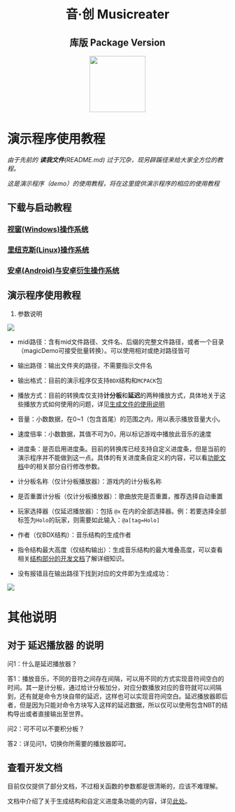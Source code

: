 <h1 align="center">音·创 Musicreater</h1>

<h2 align="center">库版 Package Version</h2>

<p align="center">
<img width="128" height="128" src="https://s1.ax1x.com/2022/05/06/Ouhghj.md.png" >
</p>

# 演示程序使用教程

*由于先前的 **读我文件**(README.md) 过于冗杂，现另辟蹊径来给大家全方位的教程。*

*这是演示程序（demo）的使用教程，将在这里提供演示程序的相应的使用教程*

## 下载与启动教程

### [视窗(Windows)操作系统](./download%26atart/Windows.md)
### [里纽克斯(Linux)操作系统](./download%26atart/Linux.md)
### [安卓(Android)与安卓衍生操作系统](./download%26atart/Android.md)

## 演示程序使用教程

1.	参数说明

<img src=https://foruda.gitee.com/images/1674146209644269990/26b53aa7_9911226.png>

-	midi路径：含有mid文件路径、文件名、后缀的完整文件路径，或者一个目录（magicDemo可接受批量转换）。可以使用相对或绝对路径皆可

-	输出路径：输出文件夹的路径，不需要指示文件名

-	输出格式：目前的演示程序仅支持`BDX`结构和`MCPACK`包

-	播放方式：目前的转换库仅支持**计分板**和**延迟**的两种播放方式，具体地关于这些播放方式如何使用的问题，详见[生成文件的使用说明](./%E7%94%9F%E6%88%90%E6%96%87%E4%BB%B6%E7%9A%84%E4%BD%BF%E7%94%A8%E8%AF%B4%E6%98%8E.md)

-	音量：小数数据，在0~1（包含首尾）的范围之内，用以表示播放音量大小。

-	速度倍率：小数数据，其值不可为0，用以标记游戏中播放此音乐的速度

-	进度条：是否启用进度条。目前的转换库已经支持自定义进度条，但是当前的演示程序并不能做到这一点。具体的有关进度条自定义的内容，可以看[功能文档](./%E5%BA%93%E7%9A%84%E7%94%9F%E6%88%90%E4%B8%8E%E5%8A%9F%E8%83%BD%E6%96%87%E6%A1%A3.md#%E8%BF%9B%E5%BA%A6%E6%9D%A1%E8%87%AA%E5%AE%9A%E4%B9%89)中的相关部分自行修改参数。

-	计分板名称（仅计分板播放器）：游戏内的计分板名称

-	是否重置计分板（仅计分板播放器）：歌曲放完是否重置，推荐选择自动重置

-	玩家选择器（仅延迟播放器）：包括 `@x` 在内的全部选择器。例：若要选择全部标签为`Holo`的玩家，则需要如此输入：`@a[tag=Holo]`

-   作者（仅BDX结构）：音乐结构的生成作者

-   指令结构最大高度（仅结构输出）：生成音乐结构的最大堆叠高度，可以查看相关[结构部分的开发文档](./%E5%BA%93%E7%9A%84%E7%94%9F%E6%88%90%E4%B8%8E%E5%8A%9F%E8%83%BD%E6%96%87%E6%A1%A3.md#%E7%94%9F%E6%88%90%E6%96%87%E4%BB%B6%E7%BB%93%E6%9E%84##%E6%96%87%E4%BB%B6%E6%A0%BC%E5%BC%8F)了解详细知识。

-   没有报错且在输出路径下找到对应的文件即为生成成功：

<img src=https://foruda.gitee.com/images/1659973655881460036/输出.png>


# 其他说明

## 对于 延迟播放器 的说明

问1：什么是延迟播放器？

答1：播放音乐，不同的音符之间存在间隔，可以用不同的方式实现音符间空白的时间。其一是计分板，通过给计分板加分，对应分数播放对应的音符就可以间隔到，还有就是命令方块自带的延迟，这样也可以实现音符间空白。延迟播放器即后者，但是因为只能对命令方块写入这样的延迟数据，所以仅可以使用包含NBT的结构导出或者直接输出至世界。

问2：可不可以不要积分板？

答2：详见问1，切换你所需要的播放器即可。

## 查看开发文档

目前仅仅提供了部分文档，不过相关函数的参数都是很清晰的，应该不难理解。

文档中介绍了关于生成结构和自定义进度条功能的内容，详见[此处](./%E5%BA%93%E7%9A%84%E7%94%9F%E6%88%90%E4%B8%8E%E5%8A%9F%E8%83%BD%E6%96%87%E6%A1%A3.md)。